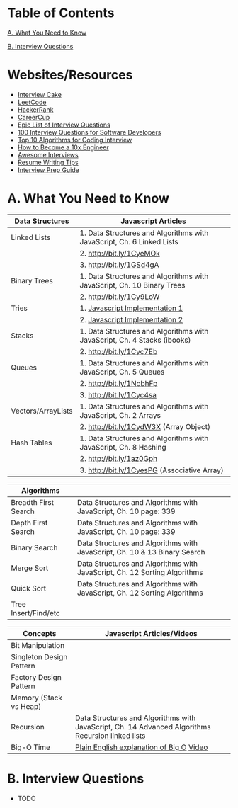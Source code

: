Table of Contents
=================
[A. What You Need to Know](#a-what-you-need-to-know)

[B. Interview Questions](#b-interview-questions)


# Websites/Resources
- [Interview Cake](https://www.interviewcake.com/)
- [LeetCode](https://leetcode.com/)
- [HackerRank](https://www.hackerrank.com/)
- [CareerCup](https://www.careercup.com/page?pid=software-engineer-developer-interview-questions)
- [Epic List of Interview Questions](http://katemats.com/interview-questions/)
- [100 Interview Questions for Software Developers](http://noop.nl/2009/01/100-interview-questions-for-software-developers.html)
- [Top 10 Algorithms for Coding Interview](http://www.programcreek.com/2012/11/top-10-algorithms-for-coding-interview/)
- [How to Become a 10x Engineer](https://blog.jixee.me/how-to-become-a-10x-engineer/)
- [Awesome Interviews](https://github.com/MaximAbramchuck/awesome-interview-questions)
- [Resume Writing Tips](https://paper.dropbox.com/doc/Make-your-resume-great.-jpzkyMEXmx8rHIiHLcC5L)
- [Interview Prep Guide](https://paper.dropbox.com/doc/Interview-Prep-Guide-vbkHCi7lXsUMnsUt6LEhw)



A. What You Need to Know
========================

| Data Structures |    Javascript Articles                                                        |
| --------------- | ----------------------------------------------------------------------------- |
|  Linked Lists   |     1. Data Structures and Algorithms with JavaScript, Ch. 6 Linked Lists     |
|                 |     2. http://bit.ly/1CyeMOk                                                  |
|                 |     3. http://bit.ly/1GSd4gA                                                  |
|  Binary Trees   |     1. Data Structures and Algorithms with JavaScript, Ch. 10 Binary Trees    |
|                 |     2. http://bit.ly/1Cy9LoW                                                  |
| Tries           |     1. [Javascript Implementation 1](http://bit.ly/1NodIb5)                   |
|                 |     2. [Javascript Implementation 2](http://bit.ly/1J9hLS7)                   |
| Stacks          |     1. Data Structures and Algorithms with JavaScript, Ch. 4 Stacks (ibooks)  |
|                 |     2. http://bit.ly/1Cyc7Eb                                                  |
| Queues          |     1. Data Structures and Algorithms with JavaScript, Ch. 5 Queues           |
|                 |     2. http://bit.ly/1NobhFp                                                  |
|                 |     3. http://bit.ly/1Cyc4sa                                                  |
|Vectors/ArrayLists|    1. Data Structures and Algorithms with JavaScript, Ch. 2 Arrays           |
|                 |     2. http://bit.ly/1CydW3X (Array Object)                                   |
| Hash Tables     |     1. Data Structures and Algorithms with JavaScript, Ch. 8 Hashing          |
|                 |     2. http://bit.ly/1az0Gph                                                  |
|                 |     3. http://bit.ly/1CyesPG (Associative Array)                              |

| Algorithms            |                                                                         |
| --------------------- | ----------------------------------------------------------------------- |
| Breadth First Search  |    Data Structures and Algorithms with JavaScript, Ch. 10 page: 339     |
| Depth First Search    | Data Structures and Algorithms with JavaScript, Ch. 10 page: 339        |
| Binary Search         | Data Structures and Algorithms with JavaScript, Ch. 10 & 13 Binary Search |
| Merge Sort            | Data Structures and Algorithms with JavaScript, Ch. 12 Sorting Algorithms |
| Quick Sort            | Data Structures and Algorithms with JavaScript, Ch. 12 Sorting Algorithms |
| Tree Insert/Find/etc  |    |



| Concepts              | Javascript Articles/Videos                                               |
| --------------------- | ------------------------------------------------------------------------ |
| Bit Manipulation      |   |
| Singleton Design Pattern |   |
| Factory Design Pattern |    |
| Memory (Stack vs Heap) |    |
| Recursion              | Data Structures and Algorithms with JavaScript, Ch. 14 Advanced Algorithms [Recursion linked lists](http://bit.ly/1aoMf6T) |
| Big-O Time             | [Plain English explanation of Big O](http://bit.ly/1yzK0cE) [Video](http://bit.ly/1z1vfKv) |




# B. Interview Questions

- TODO
<!--
  Chapter 1 | Arrays and Strings
  
    1.1 Has Unique Chars Algorithm                         0
    1.2 Reverse String Algorithm                           0
    1.3 Remove Duplicates Within a String                  0
    1.4 Two Strings Anagrams                               0
    1.5 String Replace                                     0
    1.6 Rotate Matrix 90 Degrees                           0 HARD YES
    1.7 Set Row & Column All to Zero                       0 YES
    1.8 Is Substring                                       0
    
  Chapter 2 | Linked Lists
    2.1 Remove Duplicates From an Unsorted Linked List     00
    2.2 Nth to Last Element in Singly Linked List          0   
    2.3 Delete Node in Middle of Single Linked List        0
    2.4 Add Two Numbers Return Sum as Single Linked List   X NEVER FINISHED
    2.5 Return Node at Beginning of Circular Linked List   
    
  Chapter 3 | Stacks and Queues
    3.1 Single Array to Implement Three Stacks
    3.2 
    3.3 
    3.4 
    3.5 
    3.6 
  Chapter 4 | Trees and Graphs
    4.1 
    4.2 
    4.3 
    4.4 
    4.5 
    4.6 
    4.7 
    4.8 
Concepts and Algorithms
  Chapter 5 | Bit Manipulation
    5.1 
    5.2 
    5.3 
    5.4 
    5.5 
    5.6 
    5.7 
  Chapter 6 | Brain Teasers
    6.1 
    6.2 
    6.3 
    6.4 
    6.5 
    6.6 
  Chapter 7 | Object Oriented Design
    7.1 
    7.2 
    7.3 
    7.4 
    7.5 
    7.6 
    7.7 
    7.8 
    7.9 
    7.10 
  Chapter 8 | Recursion
    8.1 
    8.2 
    8.3 
    8.4 
    8.5 
    8.6 
    8.7 
    8.8 
  Chapter 9 | Sorting and Searching
    9.1 
    9.2 
    9.3 
    9.4 
    9.5 
    9.6 
    9.7 
  Chapter 10 | Mathematical
    10.1 
    10.2 
    10.3 
    10.4 
    10.5 
    10.6 
    10.7 
  Chapter 11 | Testing
    11.1 
    11.2 
    11.3 
    11.4 
    11.5 
    11.6 
  Chapter 12 | System Design and Memory Limits
    12.1 
    12.2 
    12.3 
    12.4 
    12.5 
    12.6 
    12.7 
Knowledge Based
  Chapter 13 | C++
  Chapter 14 | Java
  Chapter 15 | Databases
  Chapter 16 | Low Level
  Chapter 17 | Networking
  Chapter 18 | Threads and Locks
    18.1 
    18.2 
    18.3 
    18.4 
    18.5 
    18.6 
Additional Review Problems
  Chapter 19 | Moderate
  Chapter 20 | Hard


-->


